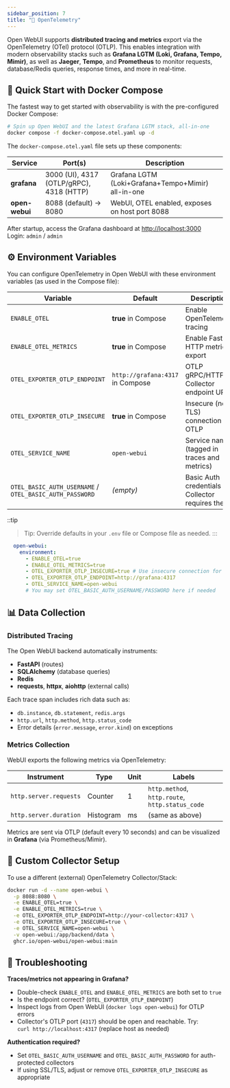 ```yaml
---
sidebar_position: 7
title: "🔭 OpenTelemetry"
---
```


Open WebUI supports **distributed tracing and metrics** export via the OpenTelemetry (OTel) protocol (OTLP). This enables integration with modern observability stacks such as **Grafana LGTM (Loki, Grafana, Tempo, Mimir)**, as well as **Jaeger**, **Tempo**, and **Prometheus** to monitor requests, database/Redis queries, response times, and more in real-time.

## 🚀 Quick Start with Docker Compose

The fastest way to get started with observability is with the pre-configured Docker Compose:

```bash
# Spin up Open WebUI and the latest Grafana LGTM stack, all-in-one
docker compose -f docker-compose.otel.yaml up -d
```

The `docker-compose.otel.yaml` file sets up these components:

| Service     | Port(s)                                   | Description                                          |
|-------------|------------------------------------------|------------------------------------------------------|
| **grafana** | 3000 (UI), 4317 (OTLP/gRPC), 4318 (HTTP) | Grafana LGTM (Loki+Grafana+Tempo+Mimir) all-in-one   |
| **open-webui** | 8088 (default) → 8080                     | WebUI, OTEL enabled, exposes on host port 8088          |

After startup, access the Grafana dashboard at [http://localhost:3000](http://localhost:3000)  
Login: `admin` / `admin`

## ⚙️ Environment Variables

You can configure OpenTelemetry in Open WebUI with these environment variables (as used in the Compose file):

| Variable                            | Default                         | Description                                         |
|--------------------------------------|---------------------------------|-----------------------------------------------------|
| `ENABLE_OTEL`                       | **true** in Compose             | Enable OpenTelemetry tracing                        |
| `ENABLE_OTEL_METRICS`                | **true** in Compose             | Enable FastAPI HTTP metrics export                  |
| `OTEL_EXPORTER_OTLP_ENDPOINT`        | `http://grafana:4317` in Compose| OTLP gRPC/HTTP Collector endpoint URL               |
| `OTEL_EXPORTER_OTLP_INSECURE`        | **true** in Compose             | Insecure (no TLS) connection for OTLP               |
| `OTEL_SERVICE_NAME`                  | `open-webui`                    | Service name (tagged in traces and metrics)         |
| `OTEL_BASIC_AUTH_USERNAME` / `OTEL_BASIC_AUTH_PASSWORD` | *(empty)*      | Basic Auth credentials if Collector requires them   |

::tip
> Tip: Override defaults in your `.env` file or Compose file as needed.
:::

```yaml
  open-webui:
    environment:
      - ENABLE_OTEL=true
      - ENABLE_OTEL_METRICS=true
      - OTEL_EXPORTER_OTLP_INSECURE=true # Use insecure connection for OTLP, you may want to remove this in production
      - OTEL_EXPORTER_OTLP_ENDPOINT=http://grafana:4317
      - OTEL_SERVICE_NAME=open-webui
      # You may set OTEL_BASIC_AUTH_USERNAME/PASSWORD here if needed
```

## 📊 Data Collection

### Distributed Tracing

The Open WebUI backend automatically instruments:

- **FastAPI** (routes)
- **SQLAlchemy** (database queries)
- **Redis**
- **requests**, **httpx**, **aiohttp** (external calls)

Each trace span includes rich data such as:

- `db.instance`, `db.statement`, `redis.args`
- `http.url`, `http.method`, `http.status_code`
- Error details (`error.message`, `error.kind`) on exceptions

### Metrics Collection

WebUI exports the following metrics via OpenTelemetry:

| Instrument             | Type      | Unit | Labels                               |
|------------------------|-----------|------|--------------------------------------|
| `http.server.requests` | Counter   | 1    | `http.method`, `http.route`, `http.status_code` |
| `http.server.duration` | Histogram | ms   | (same as above)                      |

Metrics are sent via OTLP (default every 10 seconds) and can be visualized in **Grafana** (via Prometheus/Mimir).

## 🔧 Custom Collector Setup

To use a different (external) OpenTelemetry Collector/Stack:

```bash
docker run -d --name open-webui \
  -p 8088:8080 \
  -e ENABLE_OTEL=true \
  -e ENABLE_OTEL_METRICS=true \
  -e OTEL_EXPORTER_OTLP_ENDPOINT=http://your-collector:4317 \
  -e OTEL_EXPORTER_OTLP_INSECURE=true \
  -e OTEL_SERVICE_NAME=open-webui \
  -v open-webui:/app/backend/data \
  ghcr.io/open-webui/open-webui:main
```

## 🚨 Troubleshooting

**Traces/metrics not appearing in Grafana?**

- Double-check `ENABLE_OTEL` and `ENABLE_OTEL_METRICS` are both set to `true`
- Is the endpoint correct? (`OTEL_EXPORTER_OTLP_ENDPOINT`)
- Inspect logs from Open WebUI (`docker logs open-webui`) for OTLP errors
- Collector's OTLP port (`4317`) should be open and reachable. Try:  
  `curl http://localhost:4317` (replace host as needed)

**Authentication required?**

- Set `OTEL_BASIC_AUTH_USERNAME` and `OTEL_BASIC_AUTH_PASSWORD` for auth-protected collectors
- If using SSL/TLS, adjust or remove `OTEL_EXPORTER_OTLP_INSECURE` as appropriate
